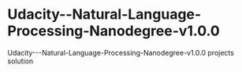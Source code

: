 # Udacity--Natural-Language-Processing-Nanodegree-v1.0.0
 Udacity---Natural-Language-Processing-Nanodegree-v1.0.0 projects solution
